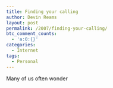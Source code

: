 ```yaml
---
title: Finding your calling
author: Devin Reams
layout: post
permalink: /2007/finding-your-calling/
btc_comment_counts:
  - 'a:0:{}'
categories:
  - Internet
tags:
  - Personal
---
```

Many of us often wonder